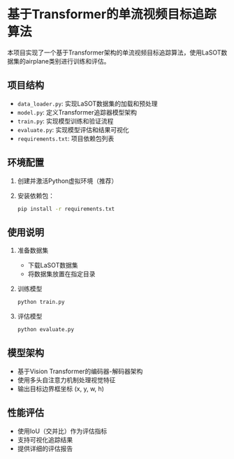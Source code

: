# 基于Transformer的单流视频目标追踪算法

本项目实现了一个基于Transformer架构的单流视频目标追踪算法，使用LaSOT数据集的airplane类别进行训练和评估。

## 项目结构

- `data_loader.py`: 实现LaSOT数据集的加载和预处理
- `model.py`: 定义Transformer追踪器模型架构
- `train.py`: 实现模型训练和验证流程
- `evaluate.py`: 实现模型评估和结果可视化
- `requirements.txt`: 项目依赖包列表

## 环境配置

1. 创建并激活Python虚拟环境（推荐）

2. 安装依赖包：

   ```bash
   pip install -r requirements.txt
   ```

## 使用说明

1. 准备数据集

   - 下载LaSOT数据集
   - 将数据集放置在指定目录

2. 训练模型

   ```bash
   python train.py
   ```

3. 评估模型

   ```bash
   python evaluate.py
   ```

## 模型架构

- 基于Vision Transformer的编码器-解码器架构
- 使用多头自注意力机制处理视觉特征
- 输出目标边界框坐标 (x, y, w, h)

## 性能评估

- 使用IoU（交并比）作为评估指标
- 支持可视化追踪结果
- 提供详细的评估报告
